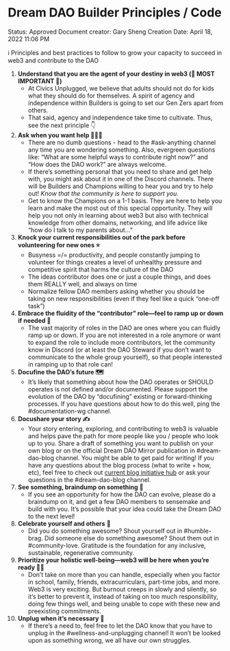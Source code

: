 # Dream DAO Builder Principles / Code

Status: Approved
Document creator: Gary Sheng
Creation Date: April 18, 2022 11:06 PM

<aside>
ℹ️ Principles and best practices to follow to grow your capacity to succeed in web3 and contribute to the DAO

</aside>

1. **Understand that you are the agent of your destiny in web3 (🚨 MOST IMPORTANT 🚨)**
    - At Civics Unplugged, we believe that adults should not do for kids what they should do for themselves. A spirit of agency and independence within Builders is going to set our Gen Zers apart from others.
    - That said, agency and independence take time to cultivate. Thus, see the next principle 👇
2. **Ask when you want help 🙋🏽‍♀️**
    - There are no dumb questions - head to the #ask-anything channel any time you are wondering something. Also, evergreen questions like: “What are some helpful ways to contribute right now?” and “How does the DAO work?” are always welcome.
    - If there’s something personal that you need to share and get help with, you might ask about it in one of the Discord channels. There will be Builders and Champions willing to hear you and try to help out! *Know that the community is here to support you.*
    - Get to know the Champions on a 1-1 basis. They are here to help you learn and make the most out of this special opportunity. They will help you not only in learning about web3 but also with technical knowledge from other domains, networking, and life advice like “how do I talk to my parents about…”
3. **Knock your current responsibilities out of the park before volunteering for new ones ⭐️**
    - Busyness =/= productivity, and people constantly jumping to volunteer for things creates a level of unhealthy pressure and competitive spirit that harms the culture of the DAO
    - The ideas contributor does one or just a couple things, and does them REALLY well, and always on time
    - Normalize fellow DAO members asking whether you should be taking on new responsibilities (even if they feel like a quick “one-off task”)
4. **Embrace the fluidity of the “contributor” role—feel to ramp up or down if needed 🌊**
    - The vast majority of roles in the DAO are ones where you can fluidly ramp up or down. If you are not interested in a role anymore or want to expand the role to include more contributors, let the community know in Discord (or at least the DAO Steward if you don’t want to communicate to the whole group yourself), so that people interested in ramping up to that role can!
5. **Docufine the DAO’s future 🗺**
    - It’s likely that something about how the DAO operates or SHOULD operates is not defined and/or documented. Please support the evolution of the DAO by “docufining” existing or forward-thinking processes. If you have questions about how to do this well, ping the #documentation-wg channel.
6. **Docushare your story ✍️**
    - Your story entering, exploring, and contributing to web3 is valuable and helps pave the path for more people like you / people who look up to you. Share a draft of something you want to publish on your own blog or on the official Dream DAO Mirror publication in #dream-dao-blog channel. You might be able to get paid for writing! If you have any questions about the blog process (what to write + how, etc), feel free to check out [current blog initiative hub](%E2%80%9CThe%20Roads%20of%20Dream%20DAO%E2%80%9D%20Blog%20Series%20a6b763cb3b614aa9a7b2a84c13d4adcc.md) or ask your questions in the #dream-dao-blog channel.
7. **See something, braindump on something 🧠**
    - If you see an opportunity for how the DAO can evolve, please do a braindump on it, and get a few DAO members to sensemake and build with you. It’s possible that your idea could take the Dream DAO to the next level!
8. **Celebrate yourself and others** 🙌
    - Did you do something awesome? Shout yourself out in #humble-brag. Did someone else do something awesome? Shout them out in #community-love. Gratitude is the foundation for any inclusive, sustainable, regenerative community.
9. **Prioritize your holistic well-being—web3 will be here when you’re ready 🧘🏻** 
    - Don’t take on more than you can handle, especially when you factor in school, family, friends, extracurriculars, part-time jobs, and more. Web3 is very exciting. But burnout creeps in slowly and silently, so it’s better to prevent it, instead of taking on too much responsibility, doing few things well, and being unable to cope with these new and preexisting commitments.
10. **Unplug when it’s necessary 🌱**
    - If there’s a need to, feel free to let the DAO know that you have to unplug in the #wellness-and-unplugging channel! It won’t be looked upon as something wrong, we all have our own struggles.